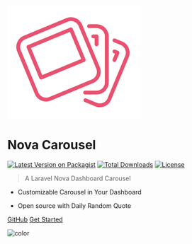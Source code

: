 ![logo](assets/logo/nova-carousel.svg)

# Nova Carousel

[![Latest Version on Packagist](https://img.shields.io/packagist/v/coroowicaksono/nova-carousel)](https://packagist.org/packages/coroowicaksono/nova-carousel)
[![Total Downloads](https://img.shields.io/packagist/dt/coroowicaksono/nova-carousel)](https://packagist.org/packages/coroowicaksono/nova-carousel)
[![License](https://img.shields.io/packagist/l/coroowicaksono/nova-carousel)](https://github.com/coroo/nova-chartjs/blob/master/LICENSE)

> A Laravel Nova Dashboard Carousel

- Customizable Carousel in Your Dashboard
<!-- - Simple Connection with your <b>Laravel Model</b> -->
- Open source with Daily Random Quote

[GitHub](https://github.com/coroo/nova-carousel/)
[Get Started](#getting-started)

![color](#EFEFEF)